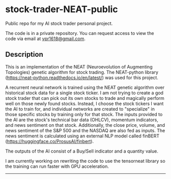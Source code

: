 # stock-trader-NEAT-public
Public repo for my AI stock trader personal project.

The code is in a private repository. 
You can request access to view the code via email at vpr1618@gmail.com.

## Description
This is an implementation of the NEAT (Neuroevolution of Augmenting Topologies) genetic algorithm for stock trading.
The NEAT-python library (https://neat-python.readthedocs.io/en/latest/) was used for this project.

A recurrent neural network is trained using the NEAT genetic algorithm over historical stock data for a single stock ticker. 
I am not trying to create a god stock trader that can pick out its own stocks to trade and magically perform well on those newly found stocks. 
Instead, I choose the stock tickers I want the AI to train for, and individual networks are created to "specialize" in those specific stocks by training only for that stock.
The inputs provided to the AI are the stock's technical bar data (OHLCV), momentum indicators, and news sentiment on that stock. 
Additionally, the close price, volume, and news sentiment of the S&P 500 and the NASDAQ are also fed as inputs.
The news sentiment is calculated using an external NLP model called finBERT (https://huggingface.co/ProsusAI/finbert).

The outputs of the AI consist of a Buy/Sell indicator and a quantity value.

I am currently working on rewriting the code to use the tensorneat library so the training can run faster with GPU acceleration.

---
